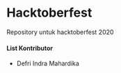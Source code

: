 # Hacktoberfest
Repository untuk hacktoberfest 2020

<h4>List Kontributor</h4>

- Defri Indra Mahardika